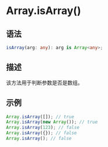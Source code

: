 # Array.isArray()

## 语法

```ts
isArray(arg: any): arg is Array<any>;
```

## 描述

该方法用于判断参数是否是数组。

## 示例

```js
Array.isArray([]); // true
Array.isArray(new Array()); // true
Array.isArray(123); // false
Array.isArray({}); // false
Array.isArray(); // false
```
